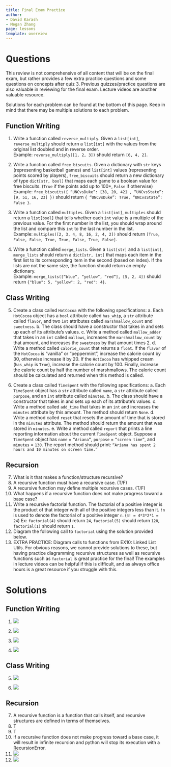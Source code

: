 ```yaml
---
title: Final Exam Practice
author:
- David Karash
- Megan Zhang
page: lessons
template: overview
---
```

<!--
Note: this is a copy of the final worksheet from resources/practice/fa21 with some added questions for this sp22's content.
-->
# Questions

This review is not comprehensive of all content that will be on the final exam, but rather provides a few extra practice questions and some questions on concepts after quiz 3.  Previous quizzes/practice questions are also valuable in reviewing for the final exam.  Lecture videos are another valuable resource.

Solutions for each problem can be found at the bottom of this page. Keep in mind that there may be multiple solutions to each problem.

## Function Writing

1. Write a function called `reverse_multiply`. Given a `list[int]`, `reverse_multiply` should return a `list[int]` with the values from the original list doubled and in reverse order.  
Example: `reverse_multiply([1, 2, 3])` should return `[6, 4, 2]`.

2. Write a function called `free_biscuits`. Given a dictionary with `str` keys (representing basketball games) and `list[int]` values (representing points scored by players), `free_biscuits` should return a new dictionary of type `dict[str, bool]` that maps each game to a boolean value for free biscuits. (`True` if the points add up to 100+, `False` if otherwise)  
Example: `free_biscuits({ “UNCvsDuke”: [38, 20, 42] , “UNCvsState”: [9, 51, 16, 23] })` should return `{ “UNCvsDuke”: True, “UNCvsState”: False }`.

3. Write a function called `multiples`. Given a `list[int]`, `multiples` should return a `list[bool]` that tells whether each `int` value is a multiple of the previous value.  For the first number in the list, you should wrap around the list and compare this `int` to the last number in the list.  
Example: `multiples([2, 3, 4, 8, 16, 2, 4, 2])` should return `[True, False, False, True, True, False, True, False]`.

4. Write a function called `merge_lists`. Given a `list[str]` and a `list[int]`, `merge_lists` should return a `dict[str, int]` that maps each item in the first list to its corresponding item in the second (based on index).  If the lists are not the same size, the function should return an empty dictionary.  
Example: `merge_lists([“blue”, “yellow”, “red”], [5, 2, 4])` should return `{"blue": 5, "yellow": 2, "red": 4}`. 

## Class Writing

5. Create a class called `HotCocoa` with the following specifications:
    a. Each `HotCocoa` object has a `bool` attribute called `has_whip`, a `str` attribute called `flavor`, and two `int` attributes called `marshmallow_count` and `sweetness`.
    b. The class should have a constructor that takes in and sets up each of its attribute’s values.
    c. Write a method called `mallow_adder` that takes in an `int` called `mallows`, increases the `marshmallow_count` by that amount, and increases the `sweetness` by that amount times 2.
    d. Write a method called `calorie_count` that returns a `float`. If the `flavor` of the `HotCocoa` is “vanilla” or “peppermint”, increase the calorie count by 30, otherwise increase it by 20. If the `HotCocoa` has whipped cream (`has_whip` is `True`), increase the calorie count by 100. Finally, increase the calorie count by half the number of marshmallows. The calorie count should be calculated and returned when this method is called.  


6. Create a class called `TimeSpent` with the following specifications:
    a. Each `TimeSpent` object has a `str` attribute called `name`, a `str` attribute called `purpose`, and an `int` attribute called `minutes`.
    b. The class should have a constructor that takes in and sets up each of its attribute’s values.
    c. Write a method called `add_time` that takes in an `int` and increases the `minutes` attribute by this amount. The method should return `None`.
    d. Write a method called `reset` that resets the amount of time that is stored in the `minutes` attribute.  The method should return the amount that was stored in `minutes`. 
    e. Write a method called `report` that prints a line reporting information about the current `TimeSpent` object.  Suppose a `TimeSpent` object has `name` = `“Ariana”`, `purpose` = `“screen time”`, and `minutes` = `130`.  The report method should print: `“Ariana has spent 2 hours and 10 minutes on screen time.”`

## Recursion

7. What is it that makes a function/structure recursive?
8. A recursive function must have a recursive case. (T/F)
9. A recursive function may define multiple recursive cases. (T/F)
10. What happens if a recursive function does not make progress toward a base case?
11. Write a recursive factorial function.  The factorial of a positive integer is the product of that integer with all of the positive integers less than it.  `!n` is used to denote the factorial of a positive integer `n`. (`4! = 4*3*2*1 = 24`)  Ex: `factorial(4)` should return `24`, `factorial(5)` should return `120`, `factorial(1)` should return `1`.
12. Diagram the following call to `factorial` using the solution provided below.
13. EXTRA PRACTICE:  Diagram calls to functions from EX10: Linked List Utils.  For obvious reasons, we cannot provide solutions to these, but having practice diagramming recursive structures as well as recursive functions such as `factorial` is great practice for the final!  The examples in lecture videos can be helpful if this is difficult, and as always office hours is a great resource if you struggle with this.

# Solutions

## Function Writing

1. ![](/static/practice_worksheets/fa21/final-solution1.png)

2. ![](/static/practice_worksheets/fa21/final-solution2.png)

3. ![](/static/practice_worksheets/fa21/final-solution3.png)

4. ![](/static/practice_worksheets/fa21/final-solution4.png)

## Class Writing

5. ![](/static/practice_worksheets/fa21/final-solution5.png)

6. ![](/static/practice_worksheets/fa21/final-solution6.png)

## Recursion

7. A recursive function is a function that calls itself, and recursive structures are defined in terms of themselves.
8. T
9. T
10. If a recursive function does not make progress toward a base case, it will result in infinite recursion and python will stop its execution with a RecursionError.
11. ![](/static/practice_worksheets/sp22/final-wkst-solution11.png)
12. ![](/static/practice_worksheets/sp22/final-wkst-solution12.png)